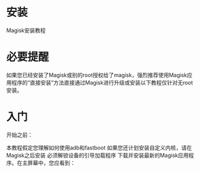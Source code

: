 # 安装
Magisk安装教程
# 必要提醒
如果您已经安装了Magisk或别的root授权给了magisk，强烈推荐使用Magisk应用程序的“直接安装”方法直接通过Magisk进行升级或安装以下教程仅针对无root安装。

# 入门
开始之前：

本教程假定您理解如何使用adb和fastboot
如果您还计划安装自定义内核，请在Magisk之后安装
必须解锁设备的引导加载程序
下载并安装最新的Magisk应用程序。在主屏幕中，您应看到：